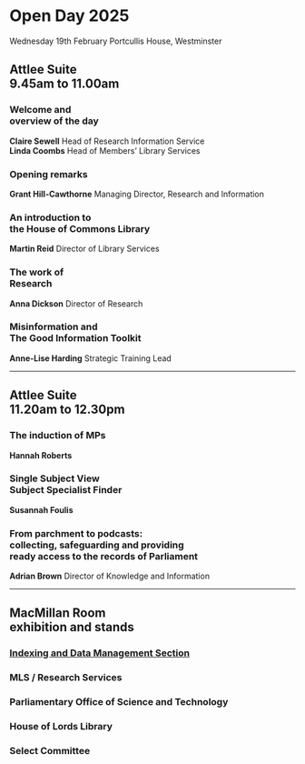 # Open Day 2025

Wednesday 19th February
Portcullis House, Westminster

## Attlee Suite<br>9.45am to 11.00am

### Welcome and <br>overview of the day
**Claire Sewell** Head of Research Information Service<br>
**Linda Coombs** Head of Members’ Library Services

### Opening remarks
**Grant Hill-Cawthorne** Managing Director, Research and Information

### An introduction to <br>the House of Commons Library
**Martin Reid** Director of Library Services

### The work of <br>Research
**Anna Dickson** Director of Research

### Misinformation and <br>The Good Information Toolkit
**Anne-Lise Harding** Strategic Training Lead

---

## Attlee Suite<br>11.20am to 12.30pm

### The induction of MPs
**Hannah Roberts**

### Single Subject View<br> Subject Specialist Finder
**Susannah Foulis**

### From parchment to podcasts: <br>collecting, safeguarding and providing <br>ready access to the records of Parliament
**Adrian Brown** Director of Knowledge and Information

---
		
## MacMillan Room <br>exhibition and stands

### [Indexing and Data Management Section](idms)

### MLS / Research Services

### Parliamentary Office of Science and Technology

### House of Lords Library

### Select Committee


